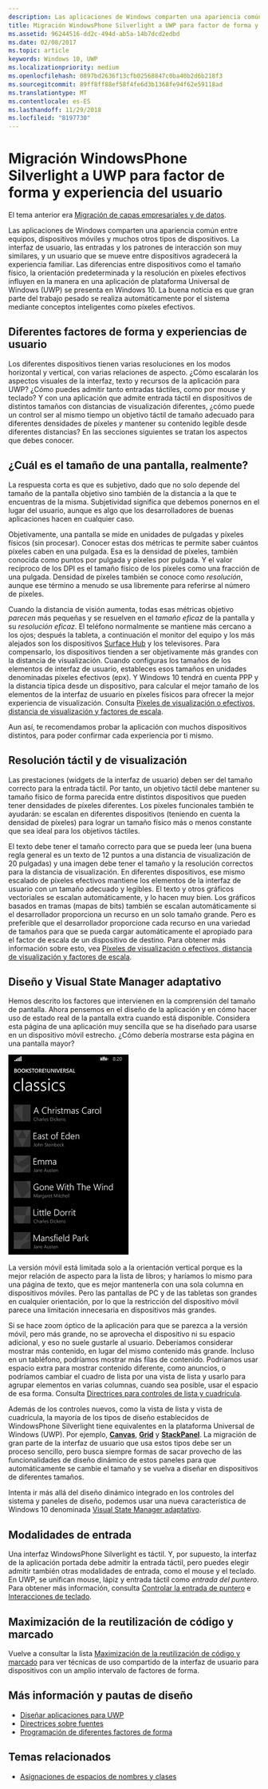 ```yaml
---
description: Las aplicaciones de Windows comparten una apariencia común entre PC, dispositivos móviles y muchos otros tipos de dispositivos. La interfaz de usuario, las entradas y los patrones de interacción son muy similares, y un usuario que se mueve entre dispositivos agradecerá la experiencia familiar.
title: Migración WindowsPhone Silverlight a UWP para factor de forma y experiencia del usuario
ms.assetid: 96244516-dd2c-494d-ab5a-14b7dcd2edbd
ms.date: 02/08/2017
ms.topic: article
keywords: Windows 10, UWP
ms.localizationpriority: medium
ms.openlocfilehash: 0897bd2636f13cfb02568847c0ba40b2d6b218f3
ms.sourcegitcommit: 89ff8ff88ef58f4fe6d3b1368fe94f62e59118ad
ms.translationtype: MT
ms.contentlocale: es-ES
ms.lasthandoff: 11/29/2018
ms.locfileid: "8197730"
---
```

#  <a name="porting-windowsphone-silverlight-to-uwp-for-form-factor-and-ux"></a>Migración WindowsPhone Silverlight a UWP para factor de forma y experiencia del usuario


El tema anterior era [Migración de capas empresariales y de datos](wpsl-to-uwp-business-and-data.md).

Las aplicaciones de Windows comparten una apariencia común entre equipos, dispositivos móviles y muchos otros tipos de dispositivos. La interfaz de usuario, las entradas y los patrones de interacción son muy similares, y un usuario que se mueve entre dispositivos agradecerá la experiencia familiar. Las diferencias entre dispositivos como el tamaño físico, la orientación predeterminada y la resolución en píxeles efectivos influyen en la manera en una aplicación de plataforma Universal de Windows (UWP) se presenta en Windows 10. La buena noticia es que gran parte del trabajo pesado se realiza automáticamente por el sistema mediante conceptos inteligentes como píxeles efectivos.

## <a name="different-form-factors-and-user-experience"></a>Diferentes factores de forma y experiencias de usuario

Los diferentes dispositivos tienen varias resoluciones en los modos horizontal y vertical, con varias relaciones de aspecto. ¿Cómo escalarán los aspectos visuales de la interfaz, texto y recursos de la aplicación para UWP? ¿Cómo puedes admitir tanto entradas táctiles, como por mouse y teclado? Y con una aplicación que admite entrada táctil en dispositivos de distintos tamaños con distancias de visualización diferentes, ¿cómo puede un control ser al mismo tiempo un objetivo táctil de tamaño adecuado para diferentes densidades de píxeles *y* mantener su contenido legible desde diferentes distancias? En las secciones siguientes se tratan los aspectos que debes conocer.

## <a name="what-is-the-size-of-a-screen-really"></a>¿Cuál es el tamaño de una pantalla, realmente?

La respuesta corta es que es subjetivo, dado que no solo depende del tamaño de la pantalla objetivo sino también de la distancia a la que te encuentras de la misma. Subjetividad significa que debemos ponernos en el lugar del usuario, aunque es algo que los desarrolladores de buenas aplicaciones hacen en cualquier caso.

Objetivamente, una pantalla se mide en unidades de pulgadas y píxeles físicos (sin procesar). Conocer estas dos métricas te permite saber cuántos píxeles caben en una pulgada. Esa es la densidad de píxeles, también conocida como puntos por pulgada y píxeles por pulgada. Y el valor recíproco de los DPI es el tamaño físico de los píxeles como una fracción de una pulgada. Densidad de píxeles también se conoce como *resolución*, aunque ese término a menudo se usa libremente para referirse al número de píxeles.

Cuando la distancia de visión aumenta, todas esas métricas objetivo *parecen* más pequeñas y se resuelven en el *tamaño eficaz* de la pantalla y su *resolución eficaz*. El teléfono normalmente se mantiene más cercano a los ojos; después la tableta, a continuación el monitor del equipo y los más alejados son los dispositivos [Surface Hub](http://www.microsoft.com/microsoft-surface-hub) y los televisores. Para compensarlo, los dispositivos tienden a ser objetivamente más grandes con la distancia de visualización. Cuando configuras los tamaños de los elementos de interfaz de usuario, estableces esos tamaños en unidades denominadas píxeles efectivos (epx). Y Windows 10 tendrá en cuenta PPP y la distancia típica desde un dispositivo, para calcular el mejor tamaño de los elementos de la interfaz de usuario en píxeles físicos para ofrecer la mejor experiencia de visualización. Consulta [Píxeles de visualización o efectivos, distancia de visualización y factores de escala](wpsl-to-uwp-porting-xaml-and-ui.md).

Aun así, te recomendamos probar la aplicación con muchos dispositivos distintos, para poder confirmar cada experiencia por ti mismo.

## <a name="touch-resolution-and-viewing-resolution"></a>Resolución táctil y de visualización

Las prestaciones (widgets de la interfaz de usuario) deben ser del tamaño correcto para la entrada táctil. Por tanto, un objetivo táctil debe mantener su tamaño físico de forma parecida entre distintos dispositivos que pueden tener densidades de píxeles diferentes. Los píxeles funcionales también te ayudarán: se escalan en diferentes dispositivos (teniendo en cuenta la densidad de píxeles) para lograr un tamaño físico más o menos constante que sea ideal para los objetivos táctiles.

El texto debe tener el tamaño correcto para que se pueda leer (una buena regla general es un texto de 12 puntos a una distancia de visualización de 20 pulgadas) y una imagen debe tener el tamaño y la resolución correctos para la distancia de visualización. En diferentes dispositivos, ese mismo escalado de píxeles efectivos mantiene los elementos de la interfaz de usuario con un tamaño adecuado y legibles. El texto y otros gráficos vectoriales se escalan automáticamente, y lo hacen muy bien. Los gráficos basados en tramas (mapas de bits) también se escalan automáticamente si el desarrollador proporciona un recurso en un solo tamaño grande. Pero es preferible que el desarrollador proporcione cada recurso en una variedad de tamaños para que se pueda cargar automáticamente el apropiado para el factor de escala de un dispositivo de destino. Para obtener más información sobre esto, vea [Píxeles de visualización o efectivos, distancia de visualización y factores de escala](wpsl-to-uwp-porting-xaml-and-ui.md).

## <a name="layout-and-adaptive-visual-state-manager"></a>Diseño y Visual State Manager adaptativo

Hemos descrito los factores que intervienen en la comprensión del tamaño de pantalla. Ahora pensemos en el diseño de la aplicación y en cómo hacer uso de estado real de la pantalla extra cuando está disponible. Considera esta página de una aplicación muy sencilla que se ha diseñado para usarse en un dispositivo móvil estrecho. ¿Cómo debería mostrarse esta página en una pantalla mayor?

![la aplicación de la Tienda de Windows Phone portada](images/wpsl-to-uwp-case-studies/c01-04-uni-phone-app-ported.png)

La versión móvil está limitada solo a la orientación vertical porque es la mejor relación de aspecto para la lista de libros; y haríamos lo mismo para una página de texto, que es mejor mantenerla con una sola columna en dispositivos móviles. Pero las pantallas de PC y de las tabletas son grandes en cualquier orientación, por lo que la restricción del dispositivo móvil parece una limitación innecesaria en dispositivos más grandes.

Si se hace zoom óptico de la aplicación para que se parezca a la versión móvil, pero más grande, no se aprovecha el dispositivo ni su espacio adicional, y eso no suele gustarle al usuario. Deberíamos considerar mostrar más contenido, en lugar del mismo contenido más grande. Incluso en un tabléfono, podríamos mostrar más filas de contenido. Podríamos usar espacio extra para mostrar contenido diferente, como anuncios, o podríamos cambiar el cuadro de lista por una vista de lista y usarlo para agrupar elementos en varias columnas, cuando sea posible, usar el espacio de esa forma. Consulta [Directrices para controles de lista y cuadrícula](https://msdn.microsoft.com/library/windows/apps/mt186889).

Además de los controles nuevos, como la vista de lista y vista de cuadrícula, la mayoría de los tipos de diseño establecidos de WindowsPhone Silverlight tiene equivalentes en la plataforma Universal de Windows (UWP). Por ejemplo, [**Canvas**](https://msdn.microsoft.com/library/windows/apps/br209267), [**Grid**](https://msdn.microsoft.com/library/windows/apps/br242704) y [**StackPanel**](https://msdn.microsoft.com/library/windows/apps/br209635). La migración de gran parte de la interfaz de usuario que usa estos tipos debe ser un proceso sencillo, pero busca siempre formas de sacar provecho de las funcionalidades de diseño dinámico de estos paneles para que automáticamente se cambie el tamaño y se vuelva a diseñar en dispositivos de diferentes tamaños.

Intenta ir más allá del diseño dinámico integrado en los controles del sistema y paneles de diseño, podemos usar una nueva característica de Windows 10 denominada [Visual State Manager adaptativo](wpsl-to-uwp-porting-xaml-and-ui.md).

## <a name="input-modalities"></a>Modalidades de entrada

Una interfaz WindowsPhone Silverlight es táctil. Y, por supuesto, la interfaz de la aplicación portada debe admitir la entrada táctil, pero puedes elegir admitir también otras modalidades de entrada, como el mouse y el teclado. En UWP, se unifican mouse, lápiz y entrada táctil como *entrada del puntero*. Para obtener más información, consulta [Controlar la entrada de puntero](https://msdn.microsoft.com/library/windows/apps/mt404610) e [Interacciones de teclado](https://msdn.microsoft.com/library/windows/apps/mt185607).

## <a name="maximizing-markup-and-code-re-use"></a>Maximización de la reutilización de código y marcado

Vuelve a consultar la lista [Maximización de la reutilización de código y marcado](wpsl-to-uwp-porting-to-a-uwp-project.md) para ver técnicas de uso compartido de la interfaz de usuario para dispositivos con un amplio intervalo de factores de forma.

## <a name="more-info-and-design-guidelines"></a>Más información y pautas de diseño

-   [Diseñar aplicaciones para UWP](http://dev.windows.com/design)
-   [Directrices sobre fuentes](https://msdn.microsoft.com/library/windows/apps/hh700394)
-   [Programación de diferentes factores de forma](https://msdn.microsoft.com/library/windows/apps/dn958435)

## <a name="related-topics"></a>Temas relacionados

* [Asignaciones de espacios de nombres y clases](wpsl-to-uwp-namespace-and-class-mappings.md)

